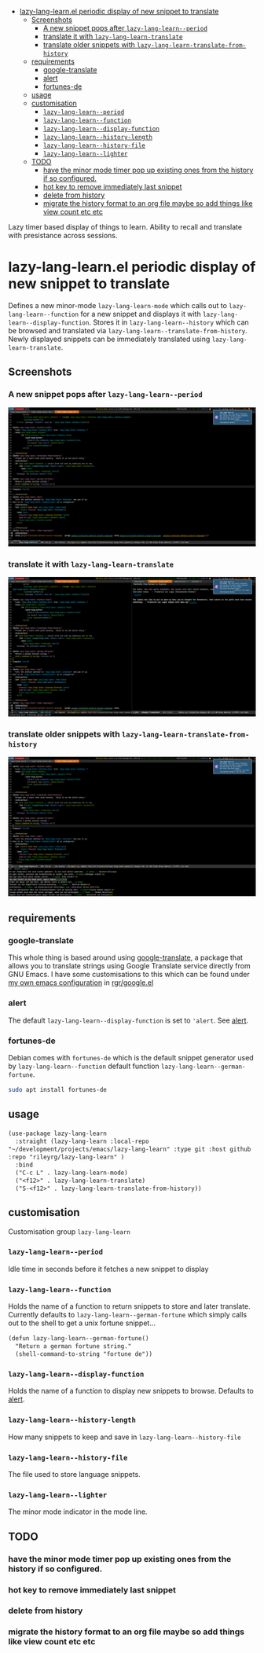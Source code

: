 - [lazy-lang-learn.el periodic display of new snippet to translate](#org0da95c9)
  - [Screenshots](#orgd16b2b5)
    - [A new snippet pops after `lazy-lang-learn--period`](#org8a9c499)
    - [translate it with `lazy-lang-learn-translate`](#org0d9b697)
    - [translate older snippets  with `lazy-lang-learn-translate-from-history`](#org4c325e5)
  - [requirements](#org04f5e83)
    - [google-translate](#orge2188e1)
    - [alert](#org2c8e6c4)
    - [fortunes-de](#orgd2739e7)
  - [usage](#orga43457c)
  - [customisation](#org11c5383)
    - [`lazy-lang-learn--period`](#orge98a581)
    - [`lazy-lang-learn--function`](#org095c8eb)
    - [`lazy-lang-learn--display-function`](#orgc0097e5)
    - [`lazy-lang-learn--history-length`](#orgad7491c)
    - [`lazy-lang-learn--history-file`](#orgec251c3)
    - [`lazy-lang-learn--lighter`](#org755bc8c)
  - [TODO](#orgd6f724f)
    - [have the minor mode timer pop up existing ones from the history if so configured.](#org5bb84c0)
    - [hot key to remove immediately last snippet](#orge7cd7d1)
    - [delete from history](#org6292857)
    - [migrate the history format to an org file maybe so add things like view count etc etc](#org68703b2)

Lazy timer based display of things to learn. Ability to recall and translate with presistance across sessions.


<a id="org0da95c9"></a>

# lazy-lang-learn.el periodic display of new snippet to translate

Defines a new minor-mode `lazy-lang-learn-mode` which calls out to `lazy-lang-learn--function` for a new snippet and displays it with `lazy-lang-learn--display-function`. Stores it in `lazy-lang-learn--history` which can be browsed and translated via `lazy-lang-learn--translate-from-history`. Newly displayed snippets can be immediately translated using `lazy-lang-learn-translate`.


<a id="orgd16b2b5"></a>

## Screenshots


<a id="org8a9c499"></a>

### A new snippet pops after `lazy-lang-learn--period`

![img](images/lazy-lang-learn--new.png "lazy-lang-learn display new snippet using alert library")


<a id="org0d9b697"></a>

### translate it with `lazy-lang-learn-translate`

![img](images/lazy-lang-learn--translate.png "lazy-lang-learn translate latest snippet")


<a id="org4c325e5"></a>

### translate older snippets  with `lazy-lang-learn-translate-from-history`

![img](images/lazy-lang-learn--translate-from-history.png "lazy-lang-learn translate from history")


<a id="org04f5e83"></a>

## requirements


<a id="orge2188e1"></a>

### google-translate

This whole thing is based around using [google-translate](https://github.com/atykhonov/google-translate), a package that allows you to translate strings using Google Translate service directly from GNU Emacs. I have some customisations to this which can be found under [my own emacs configuration](https://github.com/rileyrg/Emacs-Customisations) in [rgr/google.el](https://github.com/rileyrg/Emacs-Customisations/blob/master/etc/elisp/rgr-google.el)


<a id="org2c8e6c4"></a>

### alert

The default `lazy-lang-learn--display-function` is set to `'alert`. See [alert](https://github.com/jwiegley/alert).


<a id="orgd2739e7"></a>

### fortunes-de

Debian comes with `fortunes-de` which is the default snippet generator used by `lazy-lang-learn--function` default function `lazy-lang-learn--german-fortune`.

```bash
sudo apt install fortunes-de
```


<a id="orga43457c"></a>

## usage

```emacs-lisp
(use-package lazy-lang-learn
  :straight (lazy-lang-learn :local-repo "~/development/projects/emacs/lazy-lang-learn" :type git :host github :repo "rileyrg/lazy-lang-learn" )
  :bind
  ("C-c L" . lazy-lang-learn-mode)
  ("<f12>" . lazy-lang-learn-translate)
  ("S-<f12>" . lazy-lang-learn-translate-from-history))
```


<a id="org11c5383"></a>

## customisation

Customisation group `lazy-lang-learn`


<a id="orge98a581"></a>

### `lazy-lang-learn--period`

Idle time in seconds before it fetches a new snippet to display


<a id="org095c8eb"></a>

### `lazy-lang-learn--function`

Holds the name of a function to return snippets to store and later translate. Currently defaults to `lazy-lang-learn--german-fortune` which simply calls out to the shell to get a unix fortune snippet&#x2026;

```emacs-lisp
(defun lazy-lang-learn--german-fortune()
  "Return a german fortune string."
  (shell-command-to-string "fortune de"))
```


<a id="orgc0097e5"></a>

### `lazy-lang-learn--display-function`

Holds the name of a function to display new snippets to browse. Defaults to [alert](https://github.com/jwiegley/alert).


<a id="orgad7491c"></a>

### `lazy-lang-learn--history-length`

How many snippets to keep and save in `lazy-lang-learn--history-file`


<a id="orgec251c3"></a>

### `lazy-lang-learn--history-file`

The file used to store language snippets.


<a id="org755bc8c"></a>

### `lazy-lang-learn--lighter`

The minor mode indicator in the mode line.


<a id="orgd6f724f"></a>

## TODO


<a id="org5bb84c0"></a>

### have the minor mode timer pop up existing ones from the history if so configured.


<a id="orge7cd7d1"></a>

### hot key to remove immediately last snippet


<a id="org6292857"></a>

### delete from history


<a id="org68703b2"></a>

### migrate the history format to an org file maybe so add things like view count etc etc
